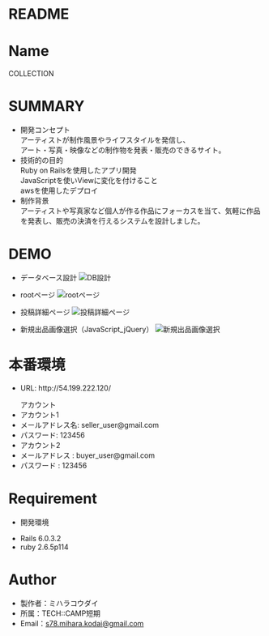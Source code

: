 # README

# Name

COLLECTION

# SUMMARY
* 開発コンセプト<br>
アーティストが制作風景やライフスタイルを発信し、<br>
アート・写真・映像などの制作物を発表・販売のできるサイト。
* 技術的の目的<br>
Ruby on Railsを使用したアプリ開発<br>
JavaScriptを使いViewに変化を付けること<br>
awsを使用したデプロイ
* 制作背景<br>
アーティストや写真家など個人が作る作品にフォーカスを当て、気軽に作品を発表し、販売の決済を行えるシステムを設計しました。

# DEMO
* データベース設計
![DB設計](https://user-images.githubusercontent.com/61015936/92798665-1c40db80-f3ee-11ea-830b-b579c5e9a259.png)

* rootページ
![rootページ](https://user-images.githubusercontent.com/61015936/92798953-5f9b4a00-f3ee-11ea-9d0c-a00c9fb9e25c.png)

* 投稿詳細ページ
![投稿詳細ページ](https://user-images.githubusercontent.com/61015936/92800381-99208500-f3ef-11ea-946f-83089dc4d6cd.png)

* 新規出品画像選択（JavaScript_jQuery）
![新規出品画像選択](https://user-images.githubusercontent.com/61015936/92801199-5e6b1c80-f3f0-11ea-9398-a2c9dea4034f.gif)

# 本番環境
<ul>
  <li>URL: http://54.199.222.120/</li>
</ul>
<ul>アカウント
  <li>アカウント1</li>
  <li>メールアドレス名: seller_user@gmail.com</li>
  <li>パスワード: 123456</li>
  <li>アカウント2</li>
  <li>メールアドレス : buyer_user@gmail.com</li>
  <li>パスワード : 123456</li>
</ul>

# Requirement
* 開発環境
- Rails 6.0.3.2
- ruby 2.6.5p114

# Author
* 製作者：ミハラコウダイ
* 所属：TECH::CAMP短期
* Email：s78.mihara.kodai@gmail.com